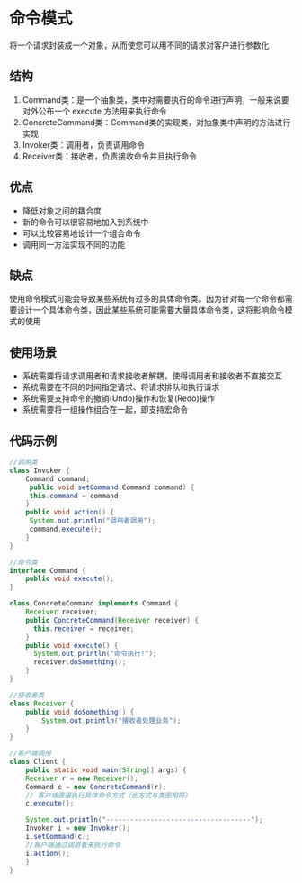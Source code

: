 # 命令模式
将一个请求封装成一个对象，从而使您可以用不同的请求对客户进行参数化
## 结构
1. Command类：是一个抽象类，类中对需要执行的命令进行声明，一般来说要对外公布一个 execute 方法用来执行命令
2. ConcreteCommand类：Command类的实现类，对抽象类中声明的方法进行实现
3. Invoker类：调用者，负责调用命令
4. Receiver类：接收者，负责接收命令并且执行命令
## 优点
* 降低对象之间的耦合度
* 新的命令可以很容易地加入到系统中
* 可以比较容易地设计一个组合命令
* 调用同一方法实现不同的功能
## 缺点
使用命令模式可能会导致某些系统有过多的具体命令类。因为针对每一个命令都需要设计一个具体命令类，因此某些系统可能需要大量具体命令类，这将影响命令模式的使用
## 使用场景
* 系统需要将请求调用者和请求接收者解耦，使得调用者和接收者不直接交互
* 系统需要在不同的时间指定请求、将请求排队和执行请求
* 系统需要支持命令的撤销(Undo)操作和恢复(Redo)操作
* 系统需要将一组操作组合在一起，即支持宏命令
## 代码示例
```java
//调用类
class Invoker {
    Command command;
     public void setCommand(Command command) {
	 this.command = command;
    }
    public void action() {
	 System.out.println("调用者调用");
	 command.execute();
    }
}

//命令类
interface Command {
    public void execute();
}

class ConcreteCommand implements Command {
    Receiver receiver;
    public ConcreteCommand(Receiver receiver) {
	  this.receiver = receiver;
    }
    public void execute() {
	  System.out.println("命令执行!");
	  receiver.doSomething();
    }
}

//接收者类
class Receiver {
    public void doSomething() {
        System.out.println("接收者处理业务");
    }
}

//客户端调用
class Client {
    public static void main(String[] args) {
	Receiver r = new Receiver();
	Command c = new ConcreteCommand(r);
	// 客户端直接执行具体命令方式（此方式与类图相符）  
	c.execute();

	System.out.println("------------------------------------");
	Invoker i = new Invoker();
	i.setCommand(c);
 	//客户端通过调用者来执行命令 		
 	i.action();
    }
}
```